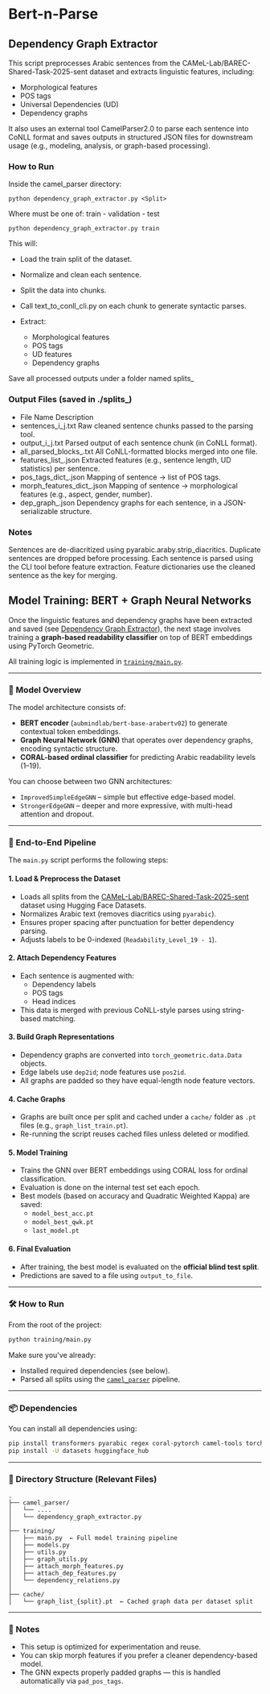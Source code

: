 # Bert-n-Parse

## Dependency Graph Extractor
This script preprocesses Arabic sentences from the CAMeL-Lab/BAREC-Shared-Task-2025-sent dataset and extracts linguistic features, including:
- Morphological features
- POS tags
- Universal Dependencies (UD)
- Dependency graphs

It also uses an external tool CamelParser2.0 to parse each sentence into CoNLL format and saves outputs in structured JSON files for downstream usage (e.g., modeling, analysis, or graph-based processing).


### How to Run
Inside the camel_parser directory: 

```
python dependency_graph_extractor.py <Split>
```
Where <Split> must be one of: train - validation - test

```
python dependency_graph_extractor.py train
```

This will:
- Load the train split of the dataset.
- Normalize and clean each sentence.
- Split the data into chunks.
- Call text_to_conll_cli.py on each chunk to generate syntactic parses.
- Extract:

    - Morphological features
    - POS tags
    - UD features
    - Dependency graphs

Save all processed outputs under a folder named splits_<Split>

### Output Files (saved in ./splits_<Split>)
- File Name	Description
- sentences_i_j.txt	Raw cleaned sentence chunks passed to the parsing tool.
- output_i_j.txt	Parsed output of each sentence chunk (in CoNLL format).
- all_parsed_blocks_<Split>.txt	All CoNLL-formatted blocks merged into one file.
- features_list_<Split>.json	Extracted features (e.g., sentence length, UD statistics) per sentence.
- pos_tags_dict_<Split>.json	Mapping of sentence → list of POS tags.
- morph_features_dict_<Split>.json	Mapping of sentence → morphological features (e.g., aspect, gender, number).
- dep_graph_<Split>.json	Dependency graphs for each sentence, in a JSON-serializable structure.

### Notes
Sentences are de-diacritized using pyarabic.araby.strip_diacritics.
Duplicate sentences are dropped before processing.
Each sentence is parsed using the CLI tool before feature extraction.
Feature dictionaries use the cleaned sentence as the key for merging.

## Model Training: BERT + Graph Neural Networks

Once the linguistic features and dependency graphs have been extracted and saved (see [Dependency Graph Extractor](#dependency-graph-extractor)), the next stage involves training a **graph-based readability classifier** on top of BERT embeddings using PyTorch Geometric.

All training logic is implemented in [`training/main.py`](./training/main.py).

---

### 🧠 Model Overview

The model architecture consists of:
- **BERT encoder** (`aubmindlab/bert-base-arabertv02`) to generate contextual token embeddings.
- **Graph Neural Network (GNN)** that operates over dependency graphs, encoding syntactic structure.
- **CORAL-based ordinal classifier** for predicting Arabic readability levels (1–19).

You can choose between two GNN architectures:
- `ImprovedSimpleEdgeGNN` – simple but effective edge-based model.
- `StrongerEdgeGNN` – deeper and more expressive, with multi-head attention and dropout.

---

### 🔄 End-to-End Pipeline

The `main.py` script performs the following steps:

#### 1. **Load & Preprocess the Dataset**
- Loads all splits from the [CAMeL-Lab/BAREC-Shared-Task-2025-sent](https://huggingface.co/datasets/CAMeL-Lab/BAREC-Shared-Task-2025-sent) dataset using Hugging Face Datasets.
- Normalizes Arabic text (removes diacritics using `pyarabic`).
- Ensures proper spacing after punctuation for better dependency parsing.
- Adjusts labels to be 0-indexed (`Readability_Level_19 - 1`).

#### 2. **Attach Dependency Features**
- Each sentence is augmented with:
  - Dependency labels
  - POS tags
  - Head indices
- This data is merged with previous CoNLL-style parses using string-based matching.

#### 3. **Build Graph Representations**
- Dependency graphs are converted into `torch_geometric.data.Data` objects.
- Edge labels use `dep2id`; node features use `pos2id`.
- All graphs are padded so they have equal-length node feature vectors.

#### 4. **Cache Graphs**
- Graphs are built once per split and cached under a `cache/` folder as `.pt` files (e.g., `graph_list_train.pt`).
- Re-running the script reuses cached files unless deleted or modified.

#### 5. **Model Training**
- Trains the GNN over BERT embeddings using CORAL loss for ordinal classification.
- Evaluation is done on the internal test set each epoch.
- Best models (based on accuracy and Quadratic Weighted Kappa) are saved:
  - `model_best_acc.pt`
  - `model_best_qwk.pt`
  - `last_model.pt`

#### 6. **Final Evaluation**
- After training, the best model is evaluated on the **official blind test split**.
- Predictions are saved to a file using `output_to_file`.

---

### 🛠️ How to Run

From the root of the project:

```bash
python training/main.py
```

Make sure you've already:
- Installed required dependencies (see below).
- Parsed all splits using the [`camel_parser`](./camel_parser) pipeline.

---

### 📦 Dependencies

You can install all dependencies using:

```bash
pip install transformers pyarabic regex coral-pytorch camel-tools torch_geometric
pip install -U datasets huggingface_hub
```

---

### 📁 Directory Structure (Relevant Files)

```
.
├── camel_parser/
│   └── .... 
│   └── dependency_graph_extractor.py
│
├── training/
│   ├── main.py  ← Full model training pipeline
│   ├── models.py
│   ├── utils.py
│   ├── graph_utils.py
│   ├── attach_morph_features.py
│   ├── attach_dep_features.py
│   └── dependency_relations.py
│
├── cache/
│   └── graph_list_{split}.pt  ← Cached graph data per dataset split
```

---

### 📝 Notes

- This setup is optimized for experimentation and reuse.
- You can skip morph features if you prefer a cleaner dependency-based model.
- The GNN expects properly padded graphs — this is handled automatically via `pad_pos_tags`.
